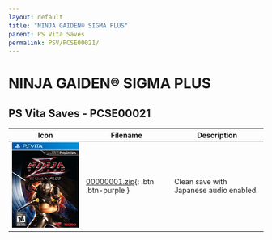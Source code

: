 ```yaml
---
layout: default
title: "NINJA GAIDEN® SIGMA PLUS"
parent: PS Vita Saves
permalink: PSV/PCSE00021/
---
```

# NINJA GAIDEN® SIGMA PLUS

## PS Vita Saves - PCSE00021

| Icon | Filename | Description |
|------|----------|-------------|
| ![NINJA GAIDEN® SIGMA PLUS](icon0.png) | [00000001.zip](00000001.zip){: .btn .btn-purple } | Clean save with Japanese audio enabled.  |
